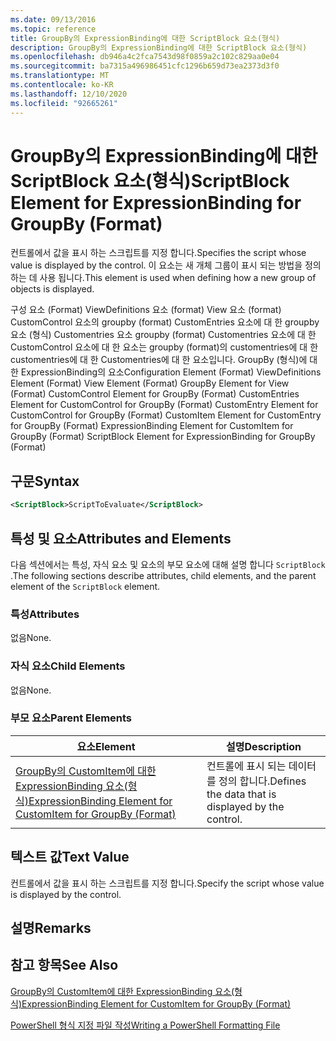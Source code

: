 ```yaml
---
ms.date: 09/13/2016
ms.topic: reference
title: GroupBy의 ExpressionBinding에 대한 ScriptBlock 요소(형식)
description: GroupBy의 ExpressionBinding에 대한 ScriptBlock 요소(형식)
ms.openlocfilehash: db946a4c2fca7543d98f0859a2c102c829aa0e04
ms.sourcegitcommit: ba7315a496986451cfc1296b659d73ea2373d3f0
ms.translationtype: MT
ms.contentlocale: ko-KR
ms.lasthandoff: 12/10/2020
ms.locfileid: "92665261"
---
```

# <a name="scriptblock-element-for-expressionbinding-for-groupby-format"></a><span data-ttu-id="f2511-103">GroupBy의 ExpressionBinding에 대한 ScriptBlock 요소(형식)</span><span class="sxs-lookup"><span data-stu-id="f2511-103">ScriptBlock Element for ExpressionBinding for GroupBy (Format)</span></span>

<span data-ttu-id="f2511-104">컨트롤에서 값을 표시 하는 스크립트를 지정 합니다.</span><span class="sxs-lookup"><span data-stu-id="f2511-104">Specifies the script whose value is displayed by the control.</span></span> <span data-ttu-id="f2511-105">이 요소는 새 개체 그룹이 표시 되는 방법을 정의 하는 데 사용 됩니다.</span><span class="sxs-lookup"><span data-stu-id="f2511-105">This element is used when defining how a new group of objects is displayed.</span></span>

<span data-ttu-id="f2511-106">구성 요소 (Format) ViewDefinitions 요소 (format) View 요소 (format) CustomControl 요소의 groupby (format) CustomEntries 요소에 대 한 groupby 요소 (형식) Customentries 요소 groupby (format) Customentries 요소에 대 한 CustomControl 요소에 대 한 요소는 groupby (format)의 customentries에 대 한 customentries에 대 한 Customentries에 대 한 요소입니다. GroupBy (형식)에 대 한 ExpressionBinding의 요소</span><span class="sxs-lookup"><span data-stu-id="f2511-106">Configuration Element (Format) ViewDefinitions Element (Format) View Element (Format) GroupBy Element for View (Format) CustomControl Element for GroupBy (Format) CustomEntries Element for CustomControl for GroupBy (Format) CustomEntry Element for CustomControl for GroupBy (Format) CustomItem Element for CustomEntry for GroupBy (Format) ExpressionBinding Element for CustomItem for GroupBy (Format) ScriptBlock Element for ExpressionBinding for GroupBy (Format)</span></span>

## <a name="syntax"></a><span data-ttu-id="f2511-107">구문</span><span class="sxs-lookup"><span data-stu-id="f2511-107">Syntax</span></span>

```xml
<ScriptBlock>ScriptToEvaluate</ScriptBlock>
```

## <a name="attributes-and-elements"></a><span data-ttu-id="f2511-108">특성 및 요소</span><span class="sxs-lookup"><span data-stu-id="f2511-108">Attributes and Elements</span></span>

<span data-ttu-id="f2511-109">다음 섹션에서는 특성, 자식 요소 및 요소의 부모 요소에 대해 설명 합니다 `ScriptBlock` .</span><span class="sxs-lookup"><span data-stu-id="f2511-109">The following sections describe attributes, child elements, and the parent element of the `ScriptBlock` element.</span></span>

### <a name="attributes"></a><span data-ttu-id="f2511-110">특성</span><span class="sxs-lookup"><span data-stu-id="f2511-110">Attributes</span></span>

<span data-ttu-id="f2511-111">없음</span><span class="sxs-lookup"><span data-stu-id="f2511-111">None.</span></span>

### <a name="child-elements"></a><span data-ttu-id="f2511-112">자식 요소</span><span class="sxs-lookup"><span data-stu-id="f2511-112">Child Elements</span></span>

<span data-ttu-id="f2511-113">없음</span><span class="sxs-lookup"><span data-stu-id="f2511-113">None.</span></span>

### <a name="parent-elements"></a><span data-ttu-id="f2511-114">부모 요소</span><span class="sxs-lookup"><span data-stu-id="f2511-114">Parent Elements</span></span>

|<span data-ttu-id="f2511-115">요소</span><span class="sxs-lookup"><span data-stu-id="f2511-115">Element</span></span>|<span data-ttu-id="f2511-116">설명</span><span class="sxs-lookup"><span data-stu-id="f2511-116">Description</span></span>|
|-------------|-----------------|
|[<span data-ttu-id="f2511-117">GroupBy의 CustomItem에 대한 ExpressionBinding 요소(형식)</span><span class="sxs-lookup"><span data-stu-id="f2511-117">ExpressionBinding Element for CustomItem for GroupBy (Format)</span></span>](./expressionbinding-element-for-customitem-for-groupby-format.md)|<span data-ttu-id="f2511-118">컨트롤에 표시 되는 데이터를 정의 합니다.</span><span class="sxs-lookup"><span data-stu-id="f2511-118">Defines the data that is displayed by the control.</span></span>|

## <a name="text-value"></a><span data-ttu-id="f2511-119">텍스트 값</span><span class="sxs-lookup"><span data-stu-id="f2511-119">Text Value</span></span>

<span data-ttu-id="f2511-120">컨트롤에서 값을 표시 하는 스크립트를 지정 합니다.</span><span class="sxs-lookup"><span data-stu-id="f2511-120">Specify the script whose value is displayed by the control.</span></span>

## <a name="remarks"></a><span data-ttu-id="f2511-121">설명</span><span class="sxs-lookup"><span data-stu-id="f2511-121">Remarks</span></span>

## <a name="see-also"></a><span data-ttu-id="f2511-122">참고 항목</span><span class="sxs-lookup"><span data-stu-id="f2511-122">See Also</span></span>

[<span data-ttu-id="f2511-123">GroupBy의 CustomItem에 대한 ExpressionBinding 요소(형식)</span><span class="sxs-lookup"><span data-stu-id="f2511-123">ExpressionBinding Element for CustomItem for GroupBy (Format)</span></span>](./expressionbinding-element-for-customitem-for-groupby-format.md)

[<span data-ttu-id="f2511-124">PowerShell 형식 지정 파일 작성</span><span class="sxs-lookup"><span data-stu-id="f2511-124">Writing a PowerShell Formatting File</span></span>](./writing-a-powershell-formatting-file.md)

